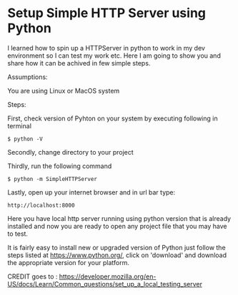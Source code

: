 # Setup Simple HTTP Server using Python


I learned how to spin up a HTTPServer in python to work in my dev environment  so I can test my work etc. Here I am going to show you and share how it can be achived in few simple steps.


Assumptions:

You are using Linux or MacOS system

Steps:


First, check version of Pyhton on your system by executing following in terminal

	$ python -V

Secondly, change directory to your project 

Thirdly, run the following command

	$ python -m SimpleHTTPServer

Lastly, open up your internet browser and in url bar type:
	
	http://localhost:8000

Here you have local http server running using python version that is already installed and now you are ready to open any project file that you may have to test.

It is fairly easy to install new or upgraded version of Python just follow the steps listed at https://www.python.org/, click on 'download' and download the appropriate version for your platform.

CREDIT goes to : https://developer.mozilla.org/en-US/docs/Learn/Common_questions/set_up_a_local_testing_server
